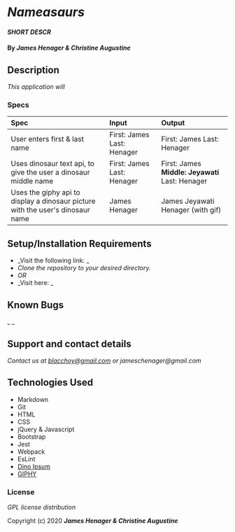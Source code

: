 # _Nameasaurs_

#### _SHORT DESCR_

#### By _**James Henager & Christine Augustine**_

## Description

_This application will_

### Specs
| Spec | Input | Output |
| :-------------     | :------------- | :------------- |
| User enters first & last name  | First: James Last: Henager | First: James Last: Henager  |
| Uses dinosaur text api, to give the user a dinosaur middle name  | First: James Last: Henager | First: James **Middle: Jeyawati** Last: Henager  |
| Uses the giphy api to display a dinosaur picture with the user's dinosaur name |  James Henager | James Jeyawati Henager (with gif) |

## Setup/Installation Requirements

* _Visit the following link: _
* _Clone the repository to your desired directory._
* _OR_
* _Visit here: _


## Known Bugs

_ _
## Support and contact details

_Contact us at blacchoy@gmail.com or jameschenager@gmail.com_

## Technologies Used

* Markdown
* Git
* HTML
* CSS
* jQuery & Javascript
* Bootstrap
* Jest
* Webpack
* EsLint
* [Dino Ipsum](http://dinoipsum.herokuapp.com/api/?format=json)
* [GIPHY](https://developers.giphy.com/)

### License

*GPL license distribution*

Copyright (c) 2020 **_James Henager & Christine Augustine_**
